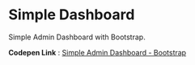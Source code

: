 # Simple Dashboard
Simple Admin Dashboard with Bootstrap.

**Codepen Link** : [Simple Admin Dashboard - Bootstrap](https://codepen.io/BhupinderS/full/wvgNaKE)

